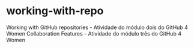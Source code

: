# working-with-repo
Working with GitHub repositories - Atividade do módulo dois do GitHub 4 Women
Collaboration Features - Atividade do módulo três do GitHub 4 Women
